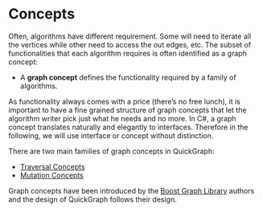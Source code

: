 # Concepts

Often, algorithms have different requirement. Some will need to iterate all the vertices while other need to access the out edges, etc. The subset of functionalities that each algorithm requires is often identified as a graph concept:

* A **graph concept** defines the functionality required by a family of algorithms.

As functionality always comes with a price (there’s no free lunch), it is important to have a fine grained structure of graph concepts that let the algorithm writer pick just what he needs and no more. In C#, a graph concept translates naturally and elegantly to interfaces. Therefore in the following, we will use interface or concept without distinction.

There are two main families of graph concepts in QuickGraph:

* [Traversal Concepts](Traversal-Concepts)
* [Mutation Concepts](Mutation-Concepts)

Graph concepts have been introduced by the [Boost Graph Library](Boost-Graph-Library) authors and the design of QuickGraph follows their design.
